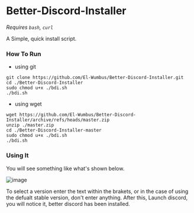 Better-Discord-Installer
========================

*Requires `bash`, `curl`*

A Simple, quick install script.

### How To Run

* using git

```shell
git clone https://github.com/El-Wumbus/Better-Discord-Installer.git
cd ./Better-Discord-Installer
sudo chmod u+x ./bdi.sh
./bdi.sh
```

* using wget

```shell
wget https://github.com/El-Wumbus/Better-Discord-Installer/archive/refs/heads/master.zip
unzip ./master.zip
cd ./Better-Discord-Installer-master
sudo chmod u+x ./bdi.sh
./bdi.sh
```

### Using It

You will see something like what's shown below.

![image](https://user-images.githubusercontent.com/65889943/154802681-1f91da8f-ef5f-478a-88fb-203ad2b08316.png)

To select a version enter the text within the brakets, or in the case of using the defualt stable version, don't enter anything.
After this, Launch discord, you will notice it, better discord has been installed.
